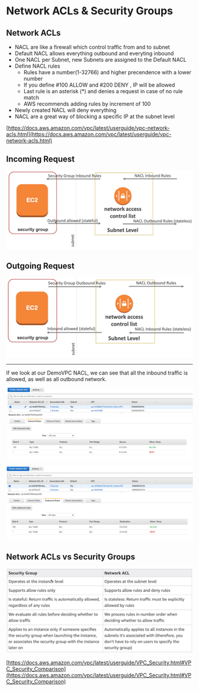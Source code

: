 # Network ACLs & Security Groups

## Network ACLs

- NACL are like a firewall which control traffic from and to subnet
- Default NACL allows everything outbound and everyting inbound
- One NACL per Subnet, new Subnets are assigned to the Default NACL
- Define NACL rules
    - Rules have a number(1-32766) and higher precendence with a lower number
    - If you define #100 ALLOW <IP> and #200 DENY <IP> , IP will be allowed
    - Last rule is an asterisk (*) and denies a request in case of no rule match
    - AWS recommends adding rules by increment of 100
- Newly created NACL will deny everything
- NACL are a great way of blocking a specific IP at the subnet level

[https://docs.aws.amazon.com/vpc/latest/userguide/vpc-network-acls.html](https://docs.aws.amazon.com/vpc/latest/userguide/vpc-network-acls.html)

## Incoming Request

![](images/2020-01-01-17-20-39.png)

## Outgoing Request

![](images/2020-01-01-17-21-05.png)

---

If we look at our DemoVPC NACL, we can see that all the inbound traffic is allowed, as well as all outbound network.

![](images/2020-01-01-17-22-49.png)

![](images/2020-01-01-17-22-59.png)

## Network ACLs vs Security Groups

![](images/2020-01-01-17-24-40.png)

[https://docs.aws.amazon.com/vpc/latest/userguide/VPC_Security.html#VPC_Security_Comparison](https://docs.aws.amazon.com/vpc/latest/userguide/VPC_Security.html#VPC_Security_Comparison)